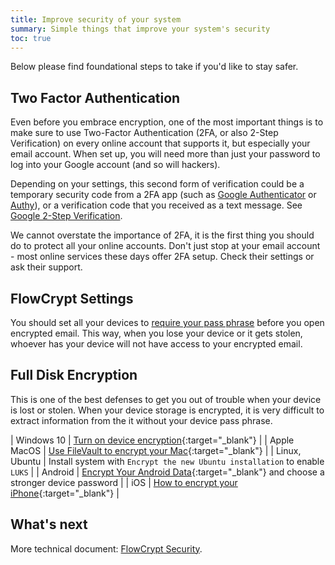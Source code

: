 ```yaml
---
title: Improve security of your system
summary: Simple things that improve your system's security
toc: true
---
```


Below please find foundational steps to take if you'd like to stay safer.

## Two Factor Authentication

Even before you embrace encryption, one of the most important things is to make sure to use Two-Factor Authentication (2FA, or also 2-Step Verification) on every online account that supports it, but especially your email account. When set up, you will need more than just your password to log into your Google account (and so will hackers).

Depending on your settings, this second form of verification could be a temporary security code from a 2FA app (such as [Google Authenticator](https://support.google.com/accounts/answer/1066447) or [Authy](https://authy.com/)), or a verification code that you received as a text message. See [Google 2-Step Verification](https://www.google.com/landing/2step/).

We cannot overstate the importance of 2FA, it is the first thing you should do to protect all your online accounts. Don't just stop at your email account - most online services these days offer 2FA setup. Check their settings or ask their support.

## FlowCrypt Settings

You should set all your devices to [require your pass phrase](require-pass-phrase.html) before you open encrypted email. This way, when you lose your device or it gets stolen, whoever has your device will not have access to your encrypted email.

## Full Disk Encryption

This is one of the best defenses to get you out of trouble when your device is lost or stolen. When your device storage is encrypted, it is very difficult to extract information from the it without your device pass phrase.

| Windows 10 | [Turn on device encryption](https://support.microsoft.com/en-us/help/4028713/windows-10-turn-on-device-encryption){:target="_blank"} |
| Apple MacOS | [Use FileVault to encrypt your Mac](https://support.apple.com/en-us/HT204837){:target="_blank"} |
| Linux, Ubuntu | Install system with `Encrypt the new Ubuntu installation` to enable `LUKS` |
| Android | [Encrypt Your Android Data](https://support.google.com/nexus/answer/2844831?hl=en){:target="_blank"} and choose a stronger device password |
| iOS | [How to encrypt your iPhone](https://ssd.eff.org/en/module/how-encrypt-your-iphone){:target="_blank"} |

## What's next

More technical document: [FlowCrypt Security](/docs/content/technical/security.html).